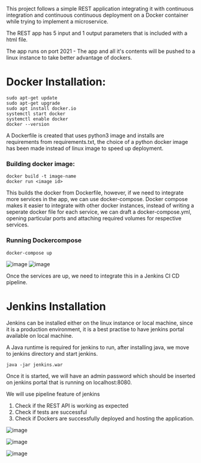 This project follows a simple REST application integrating it with continuous integration and continuous continuous deployment on a Docker container while trying to implement a microservice.  

The REST app has 5 input and 1 output parameters that is included with a html file.

The app runs on port 2021 - The app and all it's contents will be pushed to a linux instance to take better advantage of dockers.

# Docker Installation: 
```
sudo apt-get update
sudo apt-get upgrade
sudo apt install docker.io
systemctl start docker
systemctl enable docker
docker --version
```

A Dockerfile is created that uses python3 image and installs are requirements from requirements.txt, the choice of a python docker image has been made instead of linux image to
speed up deployment.

### Building docker image:
```
docker build -t image-name
docker run <image id>
```

This builds the docker from Dockerfile, however, if we need to integrate more services in the app, we can use docker-compose.
Docker compose makes it easier to integrate with other docker instances, instead of writing a seperate docker file for each service, we can draft a docker-compose.yml, opening
particular ports and attaching required volumes for respective services.

### Running Dockercompose
```
docker-compose up
```

![image](https://user-images.githubusercontent.com/38083799/138735378-44fa2c46-cdcd-4eda-b0a3-3e2154f117de.png)
![image](https://user-images.githubusercontent.com/38083799/138735423-ef73f470-004a-4abe-90ee-98a2dc060b77.png)

Once the services are up, we need to integrate this in a Jenkins CI CD pipeline. 


# Jenkins Installation
Jenkins can be installed either on the linux instance or local machine, since it is a production environment, it is a best practise to have jenkins portal available on local machine.

A Java runtime is required for jenkins to run, after installing java, we move to jenkins directory and start jenkins.
```
java -jar jenkins.war
```

Once it is started, we will have an admin password which should be inserted on jenkins portal that is running on localhost:8080.

We will use pipeline feature of jenkins
1. Check if the REST API is working as expected 
2. Check if tests are successful 
2. Check if Dockers are successfully deployed and hosting the application.


![image](https://user-images.githubusercontent.com/38083799/138781004-a627f4ba-f1f7-4af7-a19b-380ef6a02c3c.png)

![image](https://user-images.githubusercontent.com/38083799/138784350-9af8e651-e575-4253-a182-8920ded42eef.png)


![image](https://user-images.githubusercontent.com/38083799/138889931-3363b381-de58-4e58-a5a2-73de90d4c8db.png)


